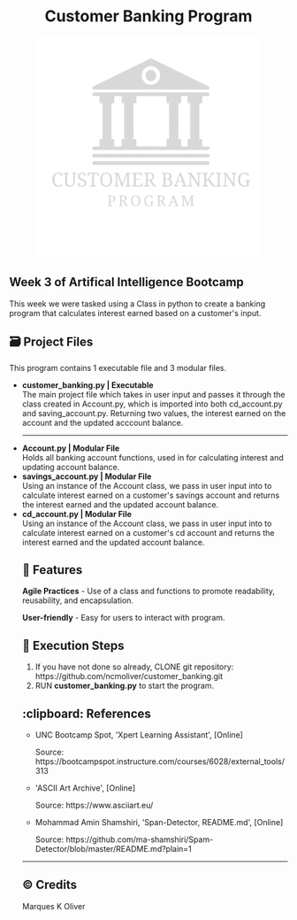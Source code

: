 <h1 align="center"> Customer Banking Program</h1>
<p align="center">
<img src="bankingLogo.gif" width="400" height="400">
</p>
<h2> <b>Week 3 of Artifical Intelligence Bootcamp</b></h2>
<p>This week we were tasked using a Class in python to create a banking program that calculates interest earned based on a customer's input.</p>
<h2> 🗃️ Project Files </h2>

<p> This program contains 1 executable file and 3 modular files. </p>

<ul>
    <li><b>customer_banking.py | Executable </b></li>   
    The main project file which takes in user input and passes it through the class created in Account.py, which is imported into both cd_account.py and saving_account.py. Returning two values, the interest earned on the account and the updated acccount balance.
    <hr>
    <li><b>Account.py | Modular File</b></li>    
    Holds all banking account functions, used in for calculating interest and updating account balance.
    <li><b>savings_account.py | Modular File</b></li> 
    Using an instance of the Account class, we pass in user input into to calculate interest earned on a customer's savings account and returns the interest earned and the updated account balance.
    <li><b>cd_account.py | Modular File</b></li> Using an instance of the Account class, we pass in user input into to calculate interest earned on a customer's cd account and returns the interest earned and the updated account balance.

<h2> 🌟 Features </h2>
<b>Agile Practices</b> - Use of a class and functions to promote readability, reusability, and encapsulation.    

<b>User-friendly</b> - Easy for users to interact with program.

<h2> 📝 Execution Steps </h2>
<ol>
    <li>If you have not done so already, CLONE git repository: https://github.com/ncmoliver/customer_banking.git</li> 
    <li>RUN <b>customer_banking.py</b> to start the program.</li>
</ol>
<h2> :clipboard: References</h2>
<ul>
    <li><p>UNC Bootcamp Spot, 'Xpert Learning Assistant', [Online]</p></li>
    <p>Source: https://bootcampspot.instructure.com/courses/6028/external_tools/313</p>
    <li><p> 'ASCII Art Archive',  [Online]</p></li>
    <p>Source: https://www.asciiart.eu/</p>
    <li><p>Mohammad Amin Shamshiri, 'Span-Detector, README.md', [Online]</p></li>
    <p>Source: https://github.com/ma-shamshiri/Spam-Detector/blob/master/README.md?plain=1</p>
</ul>
<hr>
<h2>©️ Credits</h2>
Marques K Oliver
